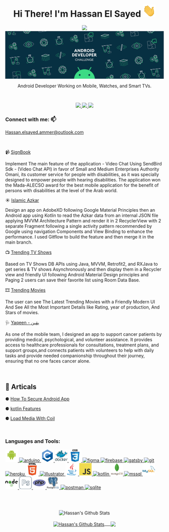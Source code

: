 
<h1 align="center"> 
 Hi There!  I'm Hassan El Sayed <img src="Hi.gif" width="40px" />  </h1> 
 <div align='center'>
<img src='https://readme-typing-svg.herokuapp.com?font=ubuntu&color=54BAD7&center=true&lines=Native+Android+Software+Developer;Embedded+Android+Developer;Operating+Systems+Lover;IoT+Developer;Open+Source+Contributor;Technical+Content+Writer'/>
</div>

<img align="center" alt="wallpaper" src="https://github.com/ezatpanah/ezatpanah/raw/main/android.gif"/>

<p align='center'>
  Android Developer Working on Mobile, Watches, and Smart TVs.
</p>


</br>
<p align='center'>
  
  <a href='https://www.linkedin.com/in/--b39942250/' target='_blank'>
           <img src="https://img.shields.io/badge/-LinkedIn-ffffff?style=flat&logo=linkedin&logoColor=0984e3" />        
    </a>
   
   <a href='https://play.google.com/store/apps/developer?id=hassan+elsayed+mohamed' target='_blank'>
           <img src="https://img.shields.io/badge/-PlayStore-ffffff?style=flat&logo=googleplay&logoColor=27ae60" />        
    </a>
    <a href='https://stackoverflow.com/users/12326202/hassan-el-sayed-ammer' target='_blank'>
           <img src="https://img.shields.io/badge/-StackOverflow-ffffff?style=flat&logo=StackOverflow" />        
    </a>
</p>



<h3 align="left">Connect with me:  📫 </h3>

[Hassan.elsayed.ammer@outlook.com](mailto:Hassan.elsayed.ammer@outlook.com)

<br>


<p align='start'>

   📹 [SignBook](https://play.google.com/store/apps/details?id=com.ar.signbook) 
   
Implement The main feature of the application - Video Chat Using SendBird Sdk - (Video Chat API) in favor of Small and Medium
Enterprises Authority Omani, its customer service for people with disabilities, as it was specially designed to empower people with
hearing disabilities. The application won the Mada-ALECSO award for the best mobile application for the benefit of persons with
disabilities at the level of the Arab world.



  ☀️ [Islamic Azkar](https://play.google.com/store/apps/details?id=com.codestation.ElAzkar)
  
   Design an app on AdobeXD following Google Material Principles then an Android app using Kotlin to read the Azkar data from an internal JSON file applying MVVM Architecture Pattern 
   and render it in 2 RecyclerView with 2 separate Fragment following a single activity pattern recommended by Google using navigation Components and View Binding to enhance the 
   performance. I used Gitflow to build the feature and then merge it in the main branch.
    
    

  📺 [Trending TV Shows](https://play.google.com/store/apps/details?id=com.androidstation.trendingtvshows)   
    
   Based on TV Shows DB APIs using Java, MVVM, Retrofit2, and RXJava to get series & TV shows Asynchronously and then display them in a
   Recycler view and friendly UI following Android Material Design principles and Paging 2 users can save their favorite list using Room Data Base.



 🎞️ [Trending Movies](https://github.com/Hassan-Elsayed-Ammer/Trending-Movies)  
     
   The user can see The Latest Trending Movies with a Friendly Modern UI And See All the Most Important Details like Rating, year of production, And Stars of movies.


   
 🩺 [Yaqeen - يقين](https://play.google.com/store/apps/details?id=com.cancer.yaqeen&hl=en)  
     
   As one of the mobile team, I designed an app to support cancer patients by providing medical, psychological, and volunteer assistance. It provides access to healthcare 
   professionals for consultations, treatment plans, and support groups,and connects patients with volunteers to help with daily tasks and provide needed companionship 
   throughout their journey, ensuring that no one faces cancer alone. 


 <br>
 
 <h2 align="left"> 📝 Articals </h2>



  ⚈ [How To Secure Android App](https://www.linkedin.com/pulse/%D9%83%D9%8A%D9%81-%D8%A3%D8%AD%D9%85%D9%89-%D8%AA%D8%B7%D8%A8%D9%8A%D9%82%D9%8A-android-security-hassan-el-sayed-ammer-pn7xf/)

 
  ⚈ [kotlin Features](https://www.linkedin.com/pulse/%D9%85%D9%85%D9%8A%D8%B2%D8%A7%D8%AA-%D9%84%D8%BA%D8%A9%D9%83%D9%88%D8%AA%D9%84%D9%86-hassan-el-sayed-ammer/)

  </p>

 ⚈ [Load Media With Coil](https://www.linkedin.com/pulse/load-media-coil-hassan-el-sayed-ammer-ltohf/)
  
  <br>
  
<h3 align="left">Languages and Tools:</h3>
<p align="left"> <a href="https://developer.android.com" target="_blank" rel="noreferrer"> <img src="https://raw.githubusercontent.com/devicons/devicon/master/icons/android/android-original-wordmark.svg" alt="android" width="40" height="40"/> </a> <a href="https://www.arduino.cc/" target="_blank" rel="noreferrer"> <img src="https://cdn.worldvectorlogo.com/logos/arduino-1.svg" alt="arduino" width="40" height="40"/> </a> <a href="https://www.cprogramming.com/" target="_blank" rel="noreferrer"> <img src="https://raw.githubusercontent.com/devicons/devicon/master/icons/c/c-original.svg" alt="c" width="40" height="40"/> </a>
 <a href="https://www.docker.com/" target="_blank" rel="noreferrer"> <img src="https://raw.githubusercontent.com/devicons/devicon/master/icons/docker/docker-original-wordmark.svg" alt="docker" width="40" height="40"/> <a href="https://www.w3schools.com/css/" target="_blank" rel="noreferrer"> <img src="https://raw.githubusercontent.com/devicons/devicon/master/icons/css3/css3-original-wordmark.svg" alt="css3" width="40" height="40"/> </a> <a href="https://www.figma.com/" target="_blank" rel="noreferrer"> <img src="https://www.vectorlogo.zone/logos/figma/figma-icon.svg" alt="figma" width="40" height="40"/> </a> <a href="https://firebase.google.com/" target="_blank" rel="noreferrer"> <img src="https://www.vectorlogo.zone/logos/firebase/firebase-icon.svg" alt="firebase" width="40" height="40"/> </a> <a href="https://www.gatsbyjs.com/" target="_blank" rel="noreferrer"> <img src="https://www.vectorlogo.zone/logos/gatsbyjs/gatsbyjs-icon.svg" alt="gatsby" width="40" height="40"/> </a> <a href="https://git-scm.com/" target="_blank" rel="noreferrer"> <img src="https://www.vectorlogo.zone/logos/git-scm/git-scm-icon.svg" alt="git" width="40" height="40"/> </a> <a href="https://heroku.com" target="_blank" rel="noreferrer"> <img src="https://www.vectorlogo.zone/logos/heroku/heroku-icon.svg" alt="heroku" width="40" height="40"/> </a> <a href="https://www.w3.org/html/" target="_blank" rel="noreferrer"> <img src="https://raw.githubusercontent.com/devicons/devicon/master/icons/html5/html5-original-wordmark.svg" alt="html5" width="40" height="40"/> </a> <a href="https://www.adobe.com/in/products/illustrator.html" target="_blank" rel="noreferrer"> <img src="https://www.vectorlogo.zone/logos/adobe_illustrator/adobe_illustrator-icon.svg" alt="illustrator" width="40" height="40"/> </a> <a href="https://www.java.com" target="_blank" rel="noreferrer"> <img src="https://raw.githubusercontent.com/devicons/devicon/master/icons/java/java-original.svg" alt="java" width="40" height="40"/> </a> <a href="https://developer.mozilla.org/en-US/docs/Web/JavaScript" target="_blank" rel="noreferrer"> <img src="https://raw.githubusercontent.com/devicons/devicon/master/icons/javascript/javascript-original.svg" alt="javascript" width="40" height="40"/> </a> <a href="https://kotlinlang.org" target="_blank" rel="noreferrer"> <img src="https://www.vectorlogo.zone/logos/kotlinlang/kotlinlang-icon.svg" alt="kotlin" width="40" height="40"/> </a>  </a> <a href="https://www.mongodb.com/" target="_blank" rel="noreferrer"> <img src="https://raw.githubusercontent.com/devicons/devicon/master/icons/mongodb/mongodb-original-wordmark.svg" alt="mongodb" width="40" height="40"/> </a> <a href="https://www.microsoft.com/en-us/sql-server" target="_blank" rel="noreferrer"> <img src="https://www.svgrepo.com/show/303229/microsoft-sql-server-logo.svg" alt="mssql" width="40" height="40"/> </a> <a href="https://www.mysql.com/" target="_blank" rel="noreferrer"> <img src="https://raw.githubusercontent.com/devicons/devicon/master/icons/mysql/mysql-original-wordmark.svg" alt="mysql" width="40" height="40"/> </a> <a href="https://nodejs.org" target="_blank" rel="noreferrer"> <img src="https://raw.githubusercontent.com/devicons/devicon/master/icons/nodejs/nodejs-original-wordmark.svg" alt="nodejs" width="40" height="40"/> </a> <a href="https://www.photoshop.com/en" target="_blank" rel="noreferrer"> <img src="https://raw.githubusercontent.com/devicons/devicon/master/icons/photoshop/photoshop-line.svg" alt="photoshop" width="40" height="40"/> </a> <a href="https://www.php.net" target="_blank" rel="noreferrer"> <img src="https://raw.githubusercontent.com/devicons/devicon/master/icons/php/php-original.svg" alt="php" width="40" height="40"/> </a> <a href="https://www.postgresql.org" target="_blank" rel="noreferrer"> <img src="https://raw.githubusercontent.com/devicons/devicon/master/icons/postgresql/postgresql-original-wordmark.svg" alt="postgresql" width="40" height="40"/> </a> <a href="https://postman.com" target="_blank" rel="noreferrer"> <img src="https://www.vectorlogo.zone/logos/getpostman/getpostman-icon.svg" alt="postman" width="40" height="40"/> </a> <a href="https://www.sqlite.org/" target="_blank" rel="noreferrer"> <img src="https://www.vectorlogo.zone/logos/sqlite/sqlite-icon.svg" alt="sqlite" width="40" height="40"/> </a> <a href="https://www.adobe.com/products/xd.html" target="_blank" rel="noreferrer"> </a> </p>
     
<br>
<br>
  
<p align="center">

<img height="155em" alt="Hassan's Github Stats" align="center" src="https://streak-stats.demolab.com?user=Hassan-Elsayed-Ammer&theme=react&mode=weekly&background=0D1117" />
</br>
</br>
<a href="">
<img height="155em" alt="Hassan's Github Stats" align="center" src="https://github-readme-stats.vercel.app/api?username=Hassan-Elsayed-Ammer&show_icons=true&count_private=true&theme=react&bg_color=0D1117" />    
<img height="155em" align="center" src="https://github-readme-stats.vercel.app/api/top-langs/?username=Hassan-Elsayed-Ammer&langs_count=8&count_private=true&layout=compact&theme=react&bg_color=0D1117&&hide=html,css,javascript" />
</a>
</p>



